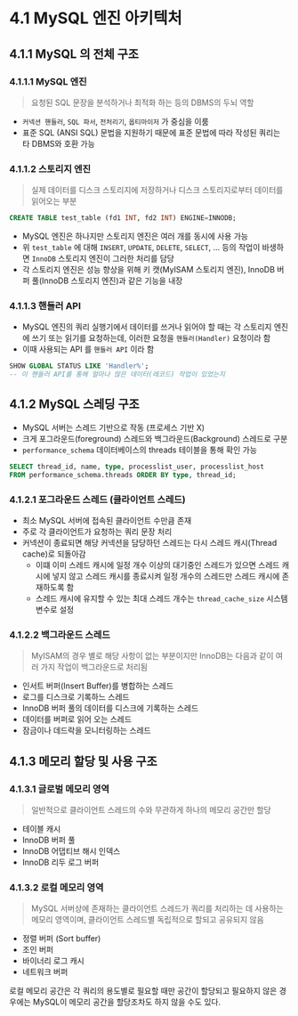 # 4.1 MySQL 엔진 아키텍처

## 4.1.1 MySQL 의 전체 구조

### 4.1.1.1 MySQL 엔진

> 요청된 SQL 문장을 분석하거나 최적화 하는 등의 DBMS의 두뇌 역할

* `커넥션 핸들러`, `SQL 파서`, `전처리기`, `옵티마이저` 가 중심을 이룸
* 표준 SQL (ANSI SQL) 문법을 지원하기 때문에 표준 문법에 따라 작성된 쿼리는 타 DBMS와 호환 가능

### 4.1.1.2 스토리지 엔진

> 실제 데이터를 디스크 스토리지에 저장하거나 디스크 스토리지로부터 데이터를 읽어오는 부분

```sql
CREATE TABLE test_table (fd1 INT, fd2 INT) ENGINE=INNODB; 
```

* MySQL 엔진은 하나지만 스토리지 엔진은 여러 개를 동시에 사용 가능
* 위 `test_table` 에 대해 `INSERT`, `UPDATE`, `DELETE`, `SELECT`, ... 등의 작업이 바생하면 `InnoDB` 스토리지 엔진이 그러한 처리를 담당
* 각 스토리지 엔진은 성능 향상을 위해 키 캣(MyISAM 스토리지 엔진), InnoDB 버퍼 풀(InnoDB 스토리지 엔진)과 같은 기능을 내장

### 4.1.1.3 핸들러 API

* MySQL 엔진의 쿼리 실행기에서 데이터를 쓰거나 읽어야 할 때는 각 스토리지 엔진에 쓰기 또는 읽기를 요청하는데, 이러한 요청을 `핸들러(Handler)` 요청이라 함
* 이때 사용되는 API 를 `핸들러 API` 이라 함

```sql
SHOW GLOBAL STATUS LIKE 'Handler%';
-- 이 핸들러 API를 통해 얼마나 많은 데이터(레코드) 작업이 있었는지
```

## 4.1.2 MySQL 스레딩 구조

* MySQL 서버는 스레드 기반으로 작동 (프로세스 기반 X)
* 크게 포그라운드(foreground) 스레드와 백그라운드(Background) 스레드로 구분
* `performance_schema` 데이터베이스의 threads 테이블을 통해 확인 가능

```sql
SELECT thread_id, name, type, processlist_user, processlist_host
FROM performance_schema.threads ORDER BY type, thread_id;
```

### 4.1.2.1 포그라운드 스레드 (클라이언트 스레드)

* 최소 MySQL 서버에 접속된 클라이언트 수만큼 존재
* 주로 각 클라이언트가 요청하는 쿼리 문장 처리
* 커넥션이 종료되면 해당 커넥션을 담당하던 스레드는 다시 스레드 캐시(Thread cache)로 되돌아감
  * 이떄 이미 스레드 캐시에 일정 개수 이상의 대기중인 스레드가 있으면 스레드 캐시에 넣지 않고 스레드 캐시를 종료시켜 일정 개수의 스레드만 스레드 캐시에 존재하도록 함
  * 스레드 캐시에 유지할 수 있는 최대 스레드 개수는 `thread_cache_size` 시스템 변수로 설정

### 4.1.2.2 백그라운드 스레드

> MyISAM의 경우 별로 해당 사항이 없는 부분이지만 InnoDB는 다음과 같이 여러 가지 작업이 백그라운드로 처리됨

* 인서트 버퍼(Insert Buffer)를 병합하는 스레드
* 로그를 디스크로 기록하느 스레드
* InnoDB 버퍼 풀의 데이터를 디스크에 기록하는 스레드
* 데이터를 버퍼로 읽어 오는 스레드
* 잠금이나 데드락을 모니터링하는 스레드

## 4.1.3 메모리 할당 및 사용 구조

### 4.1.3.1 글로벌 메모리 영역

> 일반적으로 클라이언트 스레드의 수와 무관하게 하나의 메모리 공간만 할당

* 테이블 캐시
* InnoDB 버퍼 풀
* InnoDB 어댑티브 해시 인덱스
* InnoDB 리두 로그 버퍼

### 4.1.3.2 로컬 메모리 영역

> MySQL 서버상에 존재하는 클라이언트 스레드가 쿼리를 처리하는 데 사용하는 메모리 영역이며, 클라이언트 스레드별 독립적으로 할되고 공유되지 않음

* 정렬 버퍼 (Sort buffer)
* 조인 버퍼
* 바이너리 로그 캐시
* 네트워크 버퍼

로컬 메모리 공간은 각 쿼리의 용도별로 필요할 때만 공간이 할당되고 필요하지 않은 경우에는 MySQL이 메모리 공간을 할당조차도 하지 않을 수도 있다.

